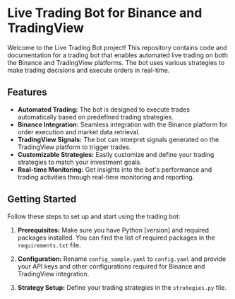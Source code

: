 # Live Trading Bot for Binance and TradingView

<!-- ![Project Logo](/path/to/logo.png) -->

Welcome to the Live Trading Bot project! This repository contains code and documentation for a trading bot that enables automated live trading on both the Binance and TradingView platforms. The bot uses various strategies to make trading decisions and execute orders in real-time.

## Features

- **Automated Trading:** The bot is designed to execute trades automatically based on predefined trading strategies.
- **Binance Integration:** Seamless integration with the Binance platform for order execution and market data retrieval.
- **TradingView Signals:** The bot can interpret signals generated on the TradingView platform to trigger trades.
- **Customizable Strategies:** Easily customize and define your trading strategies to match your investment goals.
- **Real-time Monitoring:** Get insights into the bot's performance and trading activities through real-time monitoring and reporting.

## Getting Started

Follow these steps to set up and start using the trading bot:

1. **Prerequisites:** Make sure you have Python [version] and required packages installed. You can find the list of required packages in the `requirements.txt` file.

2. **Configuration:** Rename `config_sample.yaml` to `config.yaml` and provide your API keys and other configurations required for Binance and TradingView integration.

3. **Strategy Setup:** Define your trading strategies in the `strategies.py` file.
